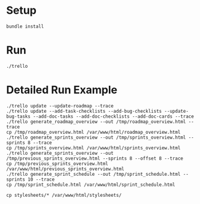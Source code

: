 Setup
=====
    bundle install


Run
===
    ./trello


Detailed Run Example
===
    ./trello update --update-roadmap --trace
    ./trello update --add-task-checklists --add-bug-checklists --update-bug-tasks --add-doc-tasks --add-doc-checklists --add-doc-cards --trace
    ./trello generate_roadmap_overview --out /tmp/roadmap_overview.html --trace
    cp /tmp/roadmap_overview.html /var/www/html/roadmap_overview.html
    ./trello generate_sprints_overview --out /tmp/sprints_overview.html --sprints 8 --trace
    cp /tmp/sprints_overview.html /var/www/html/sprints_overview.html
    ./trello generate_sprints_overview --out /tmp/previous_sprints_overview.html --sprints 8 --offset 8 --trace
    cp /tmp/previous_sprints_overview.html /var/www/html/previous_sprints_overview.html
    ./trello generate_sprint_schedule --out /tmp/sprint_schedule.html --sprints 10 --trace
    cp /tmp/sprint_schedule.html /var/www/html/sprint_schedule.html

    cp stylesheets/* /var/www/html/stylesheets/

